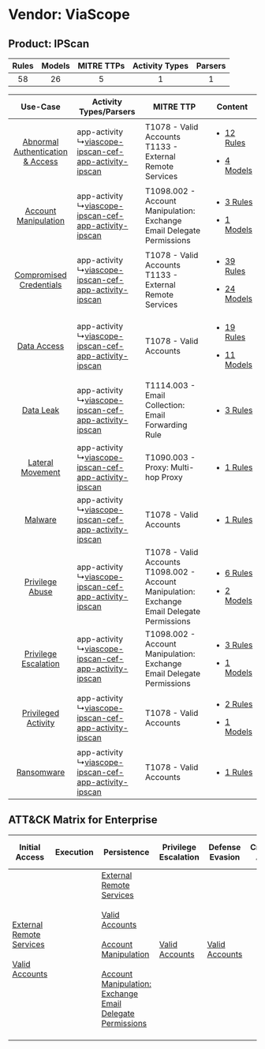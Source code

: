 Vendor: ViaScope
================
Product: IPScan
---------------
| Rules | Models | MITRE TTPs | Activity Types | Parsers |
|:-----:|:------:|:----------:|:--------------:|:-------:|
|  58   |   26   |     5      |       1        |    1    |

|    Use-Case    | Activity Types/Parsers    | MITRE TTP    | Content    |
|:----:| ---- | ---- | ---- |
| [Abnormal Authentication & Access](../../../UseCases/uc_abnormal_authentication_&_access.md) |  app-activity<br> ↳[viascope-ipscan-cef-app-activity-ipscan](Ps/pC_viascopeipscancefappactivityipscan.md)<br> | T1078 - Valid Accounts<br>T1133 - External Remote Services<br>    | [<ul><li>12 Rules</li></ul><ul><li>4 Models</li></ul>](RM/r_m_viascope_ipscan_Abnormal_Authentication_&_Access.md) |
|    [Account Manipulation](../../../UseCases/uc_account_manipulation.md)    |  app-activity<br> ↳[viascope-ipscan-cef-app-activity-ipscan](Ps/pC_viascopeipscancefappactivityipscan.md)<br> | T1098.002 - Account Manipulation: Exchange Email Delegate Permissions<br>    | [<ul><li>3 Rules</li></ul><ul><li>1 Models</li></ul>](RM/r_m_viascope_ipscan_Account_Manipulation.md)    |
|          [Compromised Credentials](../../../UseCases/uc_compromised_credentials.md)          |  app-activity<br> ↳[viascope-ipscan-cef-app-activity-ipscan](Ps/pC_viascopeipscancefappactivityipscan.md)<br> | T1078 - Valid Accounts<br>T1133 - External Remote Services<br>    | [<ul><li>39 Rules</li></ul><ul><li>24 Models</li></ul>](RM/r_m_viascope_ipscan_Compromised_Credentials.md)         |
|    [Data Access](../../../UseCases/uc_data_access.md)    |  app-activity<br> ↳[viascope-ipscan-cef-app-activity-ipscan](Ps/pC_viascopeipscancefappactivityipscan.md)<br> | T1078 - Valid Accounts<br>    | [<ul><li>19 Rules</li></ul><ul><li>11 Models</li></ul>](RM/r_m_viascope_ipscan_Data_Access.md)    |
|    [Data Leak](../../../UseCases/uc_data_leak.md)    |  app-activity<br> ↳[viascope-ipscan-cef-app-activity-ipscan](Ps/pC_viascopeipscancefappactivityipscan.md)<br> | T1114.003 - Email Collection: Email Forwarding Rule<br>    | [<ul><li>3 Rules</li></ul>](RM/r_m_viascope_ipscan_Data_Leak.md)    |
|    [Lateral Movement](../../../UseCases/uc_lateral_movement.md)    |  app-activity<br> ↳[viascope-ipscan-cef-app-activity-ipscan](Ps/pC_viascopeipscancefappactivityipscan.md)<br> | T1090.003 - Proxy: Multi-hop Proxy<br>    | [<ul><li>1 Rules</li></ul>](RM/r_m_viascope_ipscan_Lateral_Movement.md)    |
|    [Malware](../../../UseCases/uc_malware.md)    |  app-activity<br> ↳[viascope-ipscan-cef-app-activity-ipscan](Ps/pC_viascopeipscancefappactivityipscan.md)<br> | T1078 - Valid Accounts<br>    | [<ul><li>1 Rules</li></ul>](RM/r_m_viascope_ipscan_Malware.md)    |
|    [Privilege Abuse](../../../UseCases/uc_privilege_abuse.md)    |  app-activity<br> ↳[viascope-ipscan-cef-app-activity-ipscan](Ps/pC_viascopeipscancefappactivityipscan.md)<br> | T1078 - Valid Accounts<br>T1098.002 - Account Manipulation: Exchange Email Delegate Permissions<br> | [<ul><li>6 Rules</li></ul><ul><li>2 Models</li></ul>](RM/r_m_viascope_ipscan_Privilege_Abuse.md)    |
|    [Privilege Escalation](../../../UseCases/uc_privilege_escalation.md)    |  app-activity<br> ↳[viascope-ipscan-cef-app-activity-ipscan](Ps/pC_viascopeipscancefappactivityipscan.md)<br> | T1098.002 - Account Manipulation: Exchange Email Delegate Permissions<br>    | [<ul><li>3 Rules</li></ul><ul><li>1 Models</li></ul>](RM/r_m_viascope_ipscan_Privilege_Escalation.md)    |
|    [Privileged Activity](../../../UseCases/uc_privileged_activity.md)    |  app-activity<br> ↳[viascope-ipscan-cef-app-activity-ipscan](Ps/pC_viascopeipscancefappactivityipscan.md)<br> | T1078 - Valid Accounts<br>    | [<ul><li>2 Rules</li></ul><ul><li>1 Models</li></ul>](RM/r_m_viascope_ipscan_Privileged_Activity.md)    |
|    [Ransomware](../../../UseCases/uc_ransomware.md)    |  app-activity<br> ↳[viascope-ipscan-cef-app-activity-ipscan](Ps/pC_viascopeipscancefappactivityipscan.md)<br> | T1078 - Valid Accounts<br>    | [<ul><li>1 Rules</li></ul>](RM/r_m_viascope_ipscan_Ransomware.md)    |

ATT&CK Matrix for Enterprise
----------------------------
| Initial Access                                                                                                                                   | Execution | Persistence                                                                                                                                                                                                                                                                                                                                 | Privilege Escalation                                                | Defense Evasion                                                     | Credential Access | Discovery | Lateral Movement | Collection                                                                                                                                                            | Command and Control                                                                                                                       | Exfiltration | Impact |
| ------------------------------------------------------------------------------------------------------------------------------------------------ | --------- | ------------------------------------------------------------------------------------------------------------------------------------------------------------------------------------------------------------------------------------------------------------------------------------------------------------------------------------------- | ------------------------------------------------------------------- | ------------------------------------------------------------------- | ----------------- | --------- | ---------------- | --------------------------------------------------------------------------------------------------------------------------------------------------------------------- | ----------------------------------------------------------------------------------------------------------------------------------------- | ------------ | ------ |
| [External Remote Services](https://attack.mitre.org/techniques/T1133)<br><br>[Valid Accounts](https://attack.mitre.org/techniques/T1078)<br><br> |           | [External Remote Services](https://attack.mitre.org/techniques/T1133)<br><br>[Valid Accounts](https://attack.mitre.org/techniques/T1078)<br><br>[Account Manipulation](https://attack.mitre.org/techniques/T1098)<br><br>[Account Manipulation: Exchange Email Delegate Permissions](https://attack.mitre.org/techniques/T1098/002)<br><br> | [Valid Accounts](https://attack.mitre.org/techniques/T1078)<br><br> | [Valid Accounts](https://attack.mitre.org/techniques/T1078)<br><br> |                   |           |                  | [Email Collection](https://attack.mitre.org/techniques/T1114)<br><br>[Email Collection: Email Forwarding Rule](https://attack.mitre.org/techniques/T1114/003)<br><br> | [Proxy: Multi-hop Proxy](https://attack.mitre.org/techniques/T1090/003)<br><br>[Proxy](https://attack.mitre.org/techniques/T1090)<br><br> |              |        |